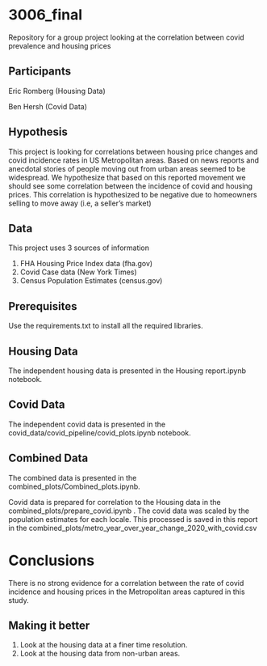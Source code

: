 # 3006_final
Repository for a group project looking at the correlation between covid prevalence and housing prices

## Participants
Eric Romberg (Housing Data)

Ben Hersh (Covid Data)

## Hypothesis
This project is looking for correlations between housing price changes and covid incidence rates in US Metropolitan areas.
Based on news reports and anecdotal stories of people moving out from urban areas seemed to be widespread. We hypothesize that based on this reported movement we should see some correlation between the incidence of covid and housing prices. This
correlation is hypothesized to be negative due to homeowners selling to move away (i.e, a seller’s market)

## Data
This project uses 3 sources of information
1. FHA Housing Price Index data (fha.gov)
2. Covid Case data (New York Times)
3. Census Population Estimates (census.gov)

## Prerequisites
Use the requirements.txt to install all the required libraries.

## Housing Data
The independent housing data is presented in the Housing report.ipynb notebook.

## Covid Data
The independent covid data is presented in the covid_data/covid_pipeline/covid_plots.ipynb notebook.

## Combined Data
The combined data is presented in the combined_plots/Combined_plots.ipynb.

Covid data is prepared for correlation to the Housing data in the combined_plots/prepare_covid.ipynb . The covid data 
was scaled by the population estimates for each locale. This processed is saved in this report in the 
combined_plots/metro_year_over_year_change_2020_with_covid.csv


# Conclusions
There is no strong evidence for a correlation between the rate of covid incidence and housing prices in the 
Metropolitan areas captured in this study.

## Making it better
1. Look at the housing data at a finer time resolution.
2. Look at the housing data from non-urban areas.